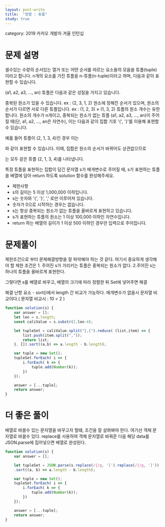 ```yaml
---
layout: post-write
title:  "정렬 : 튜플"
study: true
---
```

category: 2019 카카오 개발자 겨울 인턴십

# 문제 설명

  셀수있는 수량의 순서있는 열거 또는 어떤 순서를 따르는 요소들의 모음을 튜플(tuple)이라고 합니다. n개의 요소를 가진 튜플을 n-튜플(n-tuple)이라고 하며, 다음과 같이 표현할 수 있습니다.

  (a1, a2, a3, ..., an)
  튜플은 다음과 같은 성질을 가지고 있습니다.

  중복된 원소가 있을 수 있습니다. ex : (2, 3, 1, 2)
  원소에 정해진 순서가 있으며, 원소의 순서가 다르면 서로 다른 튜플입니다. ex : (1, 2, 3) ≠ (1, 3, 2)
  튜플의 원소 개수는 유한합니다.
  원소의 개수가 n개이고, 중복되는 원소가 없는 튜플 (a1, a2, a3, ..., an)이 주어질 때(단, a1, a2, ..., an은 자연수), 이는 다음과 같이 집합 기호 '{', '}'를 이용해 표현할 수 있습니다.
 
  예를 들어 튜플이 (2, 1, 3, 4)인 경우 이는

  와 같이 표현할 수 있습니다. 이때, 집합은 원소의 순서가 바뀌어도 상관없으므로


  는 모두 같은 튜플 (2, 1, 3, 4)를 나타냅니다.

  특정 튜플을 표현하는 집합이 담긴 문자열 s가 매개변수로 주어질 때, s가 표현하는 튜플을 배열에 담아 return 하도록 solution 함수를 완성해주세요.

  - 제한사항
   - s의 길이는 5 이상 1,000,000 이하입니다.
   - s는 숫자와 '{', '}', ',' 로만 이루어져 있습니다.
   - 숫자가 0으로 시작하는 경우는 없습니다.
   - s는 항상 중복되는 원소가 없는 튜플을 올바르게 표현하고 있습니다.
   - s가 표현하는 튜플의 원소는 1 이상 100,000 이하인 자연수입니다.
   - return 하는 배열의 길이가 1 이상 500 이하인 경우만 입력으로 주어집니다.


# 문제풀이
  제한조건으로 부터 문제해결방향을 잘 파악해야 하는 것 같다.
  여기서 중요하게 생각해야 할 제한 조건은 1. 주어진 s가 가리키는 튜플은 중복되는 원소가 없다. 2.주어진 s는 하나의 튜플을 올바르게 표현한다.

  그렇다면 s를 배열로 바꾸고, 배열의 크기에 따라 정렬한 뒤 Set에 넣어주면 해결
  
   해결 난항 요소 - sort()에서 length 간 비교가 가능하다. 매개변수가 없을시 문자열 비교이다.( 문자열 비교시 : 10 < 2 )

```javascript
function solution(s) {
    var answer = [];
    let len = s.length;
    const caliValue = s.substr(2,len-4);

    let tupleSet = caliValue.split("},{").reduce( (list,item) => {
        list.push(item.split(","));
        return list;
    }, []).sort((a,b) => a.length - b.length);

    var tuple = new Set();
    tupleSet.forEach( i => {
        i.forEach( k => {
            tuple.add(Number(k));
        })
    });

    answer = [...tuple];
    return answer;
}
```
# 더 좋은 풀이
  배열로 바꿀수 있는 문자열을 바꾸고자 할떄, 조건을 잘 살펴봐야 한다.
  여기선 객체 문자열로 바꿀수 있다.
  replace를 사용하여 객체 문자열로 바꿔준 다음 해당 data를 JSON.parse에 집어넣으면 배열로 완성된다.

```javascript
function solution(s) {
    var answer = [];

    let tupleSet = JSON.parse(s.replace(/{/g, '[').replace(/}/g, ']'))
    .sort((a, b) => a.length - b.length);

    var tuple = new Set();
    tupleSet.forEach( i => {
        i.forEach( k => {
            tuple.add(Number(k));
        })
    });

    answer = [...tuple];
    return answer;
}
```